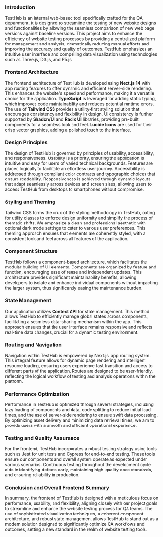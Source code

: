 ### Introduction

TestHub is an internal web-based tool specifically crafted for the QA department. It is designed to streamline the testing of new website designs and functionalities by allowing the seamless comparison of new web page versions against baseline versions. This project aims to enhance the efficiency of website testing processes by providing a centralized platform for management and analysis, dramatically reducing manual efforts and improving the accuracy and quality of outcomes. TestHub emphasizes an intuitive user interface and compelling data visualization using technologies such as Three.js, D3.js, and P5.js.

### Frontend Architecture

The frontend architecture of TestHub is developed using **Next.js 14** with app routing features to offer dynamic and efficient server-side rendering. This enhances the website's speed and performance, making it a versatile choice for the application. **TypeScript** is leveraged for adding static typing, which improves code maintainability and reduces potential runtime errors. The use of **Tailwind CSS** provides a utility-first styling solution that encourages consistency and flexibility in design. UI consistency is further supported by **Shadcn/UI** and **Radix UI** libraries, providing pre-built components for a seamless look and feel. **Lucide Icons** are used for their crisp vector graphics, adding a polished touch to the interface.

### Design Principles

The design of TestHub is governed by principles of usability, accessibility, and responsiveness. Usability is a priority, ensuring the application is intuitive and easy for users of varied technical backgrounds. Features are placed logically to facilitate an effortless user journey. Accessibility is addressed through compliant color contrasts and typographic choices that ensure readability. Responsiveness is achieved through dynamic layouts that adapt seamlessly across devices and screen sizes, allowing users to access TestHub from desktops to smartphones without compromise.

### Styling and Theming

Tailwind CSS forms the crux of the styling methodology in TestHub, opting for utility classes to enforce design uniformity and simplify the process of thematic shifts. We emphasize a clean and professional aesthetic with optional dark mode settings to cater to various user preferences. This theming approach ensures that elements are coherently styled, with a consistent look and feel across all features of the application.

### Component Structure

TestHub follows a component-based architecture, which facilitates the modular building of UI elements. Components are organized by feature and function, encouraging ease of reuse and independent updates. This architecture provides significant maintainability benefits, allowing developers to isolate and enhance individual components without impacting the larger system, thus significantly easing the maintenance burden.

### State Management

Our application utilizes **Context API** for state management. This method allows TestHub to efficiently manage global states across components, facilitating a seamless data-sharing mechanism within the app. This approach ensures that the user interface remains responsive and reflects real-time data changes, crucial for a dynamic testing environment.

### Routing and Navigation

Navigation within TestHub is empowered by Next.js' app routing system. This integral feature allows for dynamic page rendering and intelligent resource loading, ensuring users experience fast transition and access to different parts of the application. Routes are designed to be user-friendly, reflecting the logical workflow of testing and analysis operations within the platform.

### Performance Optimization

Performance in TestHub is optimized through several strategies, including lazy loading of components and data, code splitting to reduce initial load times, and the use of server-side rendering to ensure swift data processing. By optimizing asset delivery and minimizing data retrieval times, we aim to provide users with a smooth and efficient operational experience.

### Testing and Quality Assurance

For the frontend, TestHub incorporates a robust testing strategy using tools such as Jest for unit tests and Cypress for end-to-end testing. These tools ensure our components and overall system operate as expected under various scenarios. Continuous testing throughout the development cycle aids in identifying defects early, maintaining high-quality code standards, and ensuring reliability in production.

### Conclusion and Overall Frontend Summary

In summary, the frontend of TestHub is designed with a meticulous focus on performance, usability, and flexibility, aligning closely with our project goals to streamline and enhance the website testing process for QA teams. The use of sophisticated visualization techniques, a coherent component architecture, and robust state management allows TestHub to stand out as a modern solution designed to significantly optimize QA workflows and outcomes, setting a new standard in the realm of website testing tools.
